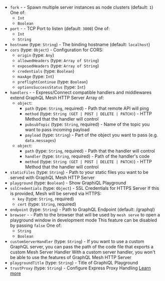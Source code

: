
* `fork` -  - Spawn multiple server instances as node clusters (default: `1`) One of: 
  * `Int`
  * `Boolean`
* `port` -  - TCP Port to listen (default: `3000`) One of: 
  * `Int`
  * `String`
* `hostname` (type: `String`) - The binding hostname (default: `localhost`)
* `cors` (type: `Object`) - Configuration for CORS: 
  * `origin` (type: `Any`)
  * `allowedHeaders` (type: `Array of String`)
  * `exposedHeaders` (type: `Array of String`)
  * `credentials` (type: `Boolean`)
  * `maxAge` (type: `Int`)
  * `preflightContinue` (type: `Boolean`)
  * `optionsSuccessStatus` (type: `Int`)
* `handlers` -  - Express/Connect compatible handlers and middlewares extend GraphQL Mesh HTTP Server Array of: 
  * `object`: 
    * `path` (type: `String`, required) - Path that remote API will ping
    * `method` (type: `String (GET | POST | DELETE | PATCH)`) - HTTP Method that the handler will control
    * `pubsubTopic` (type: `String`, required) - Name of the topic you want to pass incoming payload
    * `payload` (type: `String`) - Part of the object you want to pass (e.g. `data.messages`)
  * `object`: 
    * `path` (type: `String`, required) - Path that the handler will control
    * `handler` (type: `String`, required) - Path of the handler's code
    * `method` (type: `String (GET | POST | DELETE | PATCH)`) - HTTP Method that the handler will control
* `staticFiles` (type: `String`) - Path to your static files you want to be served with GraphQL Mesh HTTP Server
* `playground` (type: `Boolean`) - Show GraphiQL Playground
* `sslCredentials` (type: `Object`) - SSL Credentials for HTTPS Server
If this is provided, Mesh will be served via HTTPS: 
  * `key` (type: `String`, required)
  * `cert` (type: `String`, required)
* `endpoint` (type: `String`) - Path to GraphQL Endpoint (default: /graphql)
* `browser` -  - Path to the browser that will be used by `mesh serve` to open a playground window in development mode
This feature can be disabled by passing `false` One of: 
  * `String`
  * `Boolean`
* `customServerHandler` (type: `String`) - If you want to use a custom GraphQL server, you can pass the path of the code file that exports a custom Mesh Server Handler
With a custom server handler, you won't be able to use the features of GraphQL Mesh HTTP Server
* `playgroundTitle` (type: `String`) - Title of GraphiQL Playground
* `trustProxy` (type: `String`) - Configure Express Proxy Handling
[Learn more](https://expressjs.com/en/guide/behind-proxies.html)